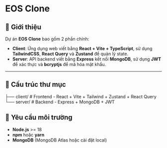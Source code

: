 # EOS Clone

## 📌 Giới thiệu
Dự án **EOS Clone** bao gồm 2 phần chính:
- **Client**: Ứng dụng web viết bằng **React + Vite + TypeScript**, sử dụng **TailwindCSS**, **React Query** và **Zustand** để quản lý state.
- **Server**: API backend viết bằng **Express** kết nối **MongoDB**, sử dụng **JWT** để xác thực và **bcryptjs** để mã hóa mật khẩu.

---

## 📂 Cấu trúc thư mục
├── client/ # Frontend - React + Vite + Tailwind + Zustand + React Query
└── server/ # Backend - Express + MongoDB + JWT

## 🚀 Yêu cầu môi trường
- **Node.js** >= 18
- **npm** hoặc **yarn**
- **MongoDB** (MongoDB Atlas hoặc cài đặt local)


